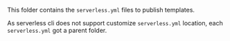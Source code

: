 This folder contains the `serverless.yml` files to publish templates.

As serverless cli does not support customize `serverless.yml` location, each `serverless.yml` got a parent folder.

